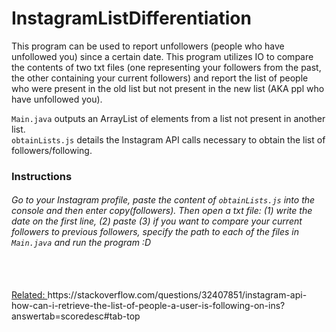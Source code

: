 # InstagramListDifferentiation

This program can be used to report unfollowers (people who have unfollowed you) since a certain date. This program utilizes IO to compare the contents of two txt files (one representing your followers from the past, the other containing your current followers) and report the list of people who were present in the old list but not present in the new list (AKA ppl who have unfollowed you).

<code>Main.java</code> outputs an ArrayList of elements from a list not present in another list. 
<br>
<code>obtainLists.js</code> details the Instagram API calls necessary to obtain the list of followers/following.


<h3>Instructions</h3>
<h6>Go to your Instagram profile, paste the content of <code>obtainLists.js</code> into the console and then enter copy(followers). Then open a txt file: (1) write the date on the first line, (2) paste (3) if you want to compare your current followers to previous followers, specify the path to each of the files in <code>Main.java</code> and run the program :D</h6>
<br></br>
<u>Related: </u><a>https://stackoverflow.com/questions/32407851/instagram-api-how-can-i-retrieve-the-list-of-people-a-user-is-following-on-ins?answertab=scoredesc#tab-top</a>

